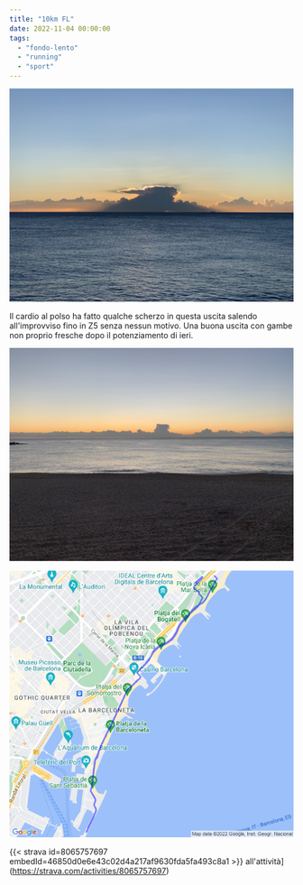 ```yaml
---
title: "10km FL"
date: 2022-11-04 00:00:00
tags: 
  - "fondo-lento"
  - "running"
  - "sport"
---
```


![](images/IMG_0604.jpg)

Il cardio al polso ha fatto qualche scherzo in questa uscita salendo all'improvviso fino in Z5 senza nessun motivo. Una buona uscita con gambe non proprio fresche dopo il potenziamento di ieri.

![](images/IMG_0602.jpg)

![](images/20221104-activity-map.png)

{{< strava id=8065757697 embedId=46850d0e6e43c02d4a217af9630fda5fa493c8a1 >}} all'attività](https://strava.com/activities/8065757697)
